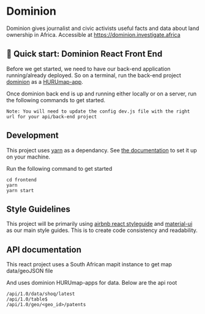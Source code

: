 # Dominion

Dominion gives journalist and civic activists useful facts and data about land ownership in Africa. Accessible at https://dominion.investigate.africa

## 🚀 Quick start: Dominion React Front End

Before we get started, we need to have our back-end application running/already deployed. So on a terminal, run the back-end project [dominion](https://github.com/CodeForAfrica/HURUmap-apps/tree/feature/dominion-setup/dominion) as a [HURUmap-app](https://github.com/CodeForAfrica/HURUmap-apps/blob/master/README.md).

Once dominion back end is up and running either locally or on a server, run the following commands to get started.

`Note: You will need to update the config dev.js file with the right url for your api/back-end project`

## Development

This project uses [yarn](https://yarnpkg.com/lang/en/) as a dependancy. See [the documentation](https://yarnpkg.com/lang/en/) to set it up on your machine.

Run the following command to get started

```
cd frontend
yarn
yarn start
```

## Style Guidelines

This project will be primarily using [airbnb react styleguide](https://github.com/airbnb/javascript/tree/master/react) and [material-ui](https://material-ui.com/) as our main style guides. This is to create code consistency and readability.

## API documentation

This react project uses a South African mapit instance to get map data/geoJSON file

And uses dominion HURUmap-apps for data. Below are the api root

```
/api/1.0/data/shoq/latest
/api/1.0/table$
/api/1.0/geo/<geo_id>/patents
```
